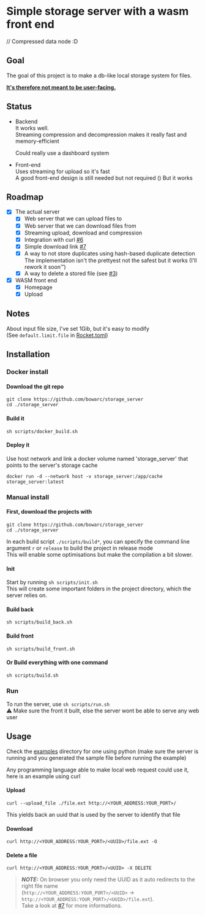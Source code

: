 # Simple storage server with a wasm front end

// Compressed data node :D

## Goal

The goal of this project is to make a db-like local storage system for files.  

<u>**It's therefore not meant to be user-facing.**</u>  

## Status

- Backend  
    It works well.  
    Streaming compression and decompression makes it really fast and memory-efficient

    Could really use a dashboard system

- Front-end  
    Uses streaming for upload so it's fast  
    A good front-end design is still needed but not required ()
    But it works  

## Roadmap
- [x] The actual server
    - [x] Web server that we can upload files to
    - [x] Web server that we can download files from
    - [x] Streaming upload, download and compression
    - [x] Integration with curl [#6](https://github.com/Bowarc/storage_server/issues/6)
    - [x] Simple download link [#7](https://github.com/Bowarc/storage_server/issues/7)
    - [x] A way to not store duplicates using hash-based duplicate detection
            The implementation isn't the prettyest not the safest but it works
            (I'll rework it soon™)
    - [x] A way to delete a stored file (see [#3](https://github.com/Bowarc/storage_server/issues/3))
- [x] WASM front end
    - [x] Homepage
    - [x] Upload 

## Notes

About input file size, I've set 1Gib, but it's easy to modify  
(See `default.limit.file` in [Rocket.toml](./Rocket.toml))

## Installation

### Docker install

#### Download the git repo

```console
git clone https://github.com/bowarc/storage_server
cd ./storage_server
```
#### Build it

```console
sh scripts/docker_build.sh
```

#### Deploy it
Use host network and link a docker volume named 'storage_server' that points to the server's storage cache 
```console
docker run -d --network host -v storage_server:/app/cache storage_server:latest 
```

### Manual install

#### First, download the projects with

```console
git clone https://github.com/bowarc/storage_server
cd ./storage_server
```

In each build script `./scripts/build*`, you can specify the command line argument `r` or `release` to build the project in release mode  
This will enable some optimisations but make the compilation a bit slower.

#### Init
Start by running `sh scripts/init.sh`  
This will create some important folders in the project directory, which the server relies on.


#### Build back
`sh scripts/build_back.sh`

#### Build front
`sh scripts/build_front.sh`

#### Or Build everything with one command
`sh scripts/build.sh`

### Run
To run the server, use `sh scripts/run.sh`  
⚠️ Make sure the front it built, else the server wont be able to serve any web user

## Usage

Check the [examples](./examples) directory for one using python (make sure the server is running and you generated the sample file before running the example)

Any programming language able to make local web request could use it, here is an example using curl

#### Upload

```console
curl --upload_file ./file.ext http://<YOUR_ADDRESS:YOUR_PORT>/
```
This yields back an uuid that is used by the server to identify that file

#### Download

```console
curl http://<YOUR_ADDRESS:YOUR_PORT>/<UUID>/file.ext -O
```

#### Delete a file
```console
curl http://<YOUR_ADDRESS:YOUR_PORT>/<UUID> -X DELETE
```

> **_NOTE:_** On browser you only need the UUID as it auto redirects to the right file name  
(```http://<YOUR_ADDRESS:YOUR_PORT>/<UUID>``` -> ```http://<YOUR_ADDRESS:YOUR_PORT>/<UUID>/file.ext```).  
    Take a look at [#7](https://github.com/Bowarc/storage_server/issues/7) for more informations.
